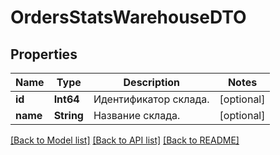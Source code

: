 # OrdersStatsWarehouseDTO

## Properties
Name | Type | Description | Notes
------------ | ------------- | ------------- | -------------
**id** | **Int64** | Идентификатор склада. | [optional] 
**name** | **String** | Название склада. | [optional] 

[[Back to Model list]](../README.md#documentation-for-models) [[Back to API list]](../README.md#documentation-for-api-endpoints) [[Back to README]](../README.md)



